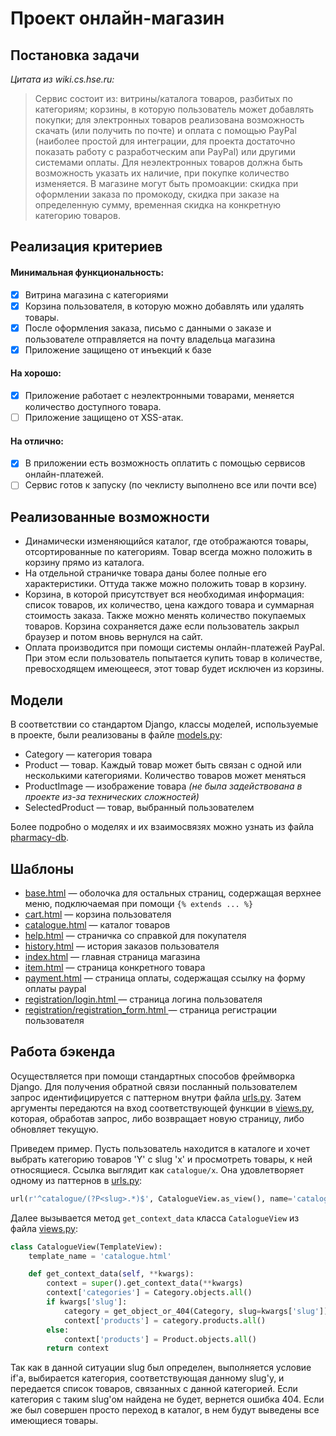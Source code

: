 # Проект онлайн-магазин

## Постановка задачи

*Цитата из wiki.cs.hse.ru:*

> Сервис состоит из: витрины/каталога товаров, разбитых по категориям; корзины, в которую пользователь может добавлять покупки; для электронных товаров реализована возможность скачать (или получить по почте) и оплата с помощью PayPal (наиболее простой для интеграции, для проекта достаточно показать работу с разработческим апи PayPal) или другими системами оплаты. Для неэлектронных товаров должна быть возможность указать их наличие, при покупке количество изменяется. В магазине могут быть промоакции: скидка при оформлении заказа по промокоду, скидка при заказе на определенную сумму, временная скидка на конкретную категорию товаров.

## Реализация критериев

#### Минимальная функциональность:

- [x] Витрина магазина с категориями
- [x] Корзина пользователя, в которую можно добавлять или удалять товары.
- [x] После оформления заказа, письмо с данными о заказе и пользователе отправляется на почту владельца магазина
- [x] Приложение защищено от инъекций к базе

#### На хорошо: 

- [x] Приложение работает с неэлектронными товарами, меняется количество доступного товара.
- [ ] Приложение защищено от XSS-атак.	

#### На отлично:

- [x] В приложении есть возможность оплатить с помощью сервисов онлайн-платежей.
- [ ] Сервис готов к запуску (по чеклисту выполнено все или почти все)

## Реализованные возможности

- Динамически изменяющийся каталог, где отображаются товары, отсортированные по категориям. Товар всегда можно положить в корзину прямо из каталога.
- На отдельной страничке товара даны более полные его характеристики. Оттуда также можно положить товар в корзину.
- Корзина,  в которой присутствует вся необходимая информация: список товаров, их количество, цена каждого товара и суммарная стоимость заказа. Также можно менять количество покупаемых товаров. Корзина сохраняется даже если пользователь закрыл браузер и потом вновь вернулся на сайт.
- Оплата производится при помощи системы онлайн-платежей PayPal. При этом если пользователь попытается купить товар в количестве, превосходящем имеющееся, этот товар будет исключен из корзины.

## Модели

В соответствии со стандартом Django, классы моделей, используемые в проекте, были реализованы в файле [models.py](./products/models.py):

- Category — категория товара
- Product — товар. Каждый товар может быть связан с одной или несколькими категориями. Количество товаров может меняться
- ProductImage — изображение товара *(не была задействована в проекте из-за технических сложностей)*
- SelectedProduct — товар, выбранный пользователем

Более подробно о моделях и их взаимосвязях можно узнать из файла [pharmacy-db](./schemes/pharmacy-db.png).

## Шаблоны

- [base.html](./products/templates/base.html) — оболочка для остальных страниц, содержащая верхнее меню, подключаемая при помощи `{% extends ... %}`
- [cart.html](./products/templates/cart.html) — корзина пользователя
- [catalogue.html](./products/templates/catalogue.html) — каталог товаров
- [help.html](./products/templates/help.html) — страничка со справкой для покупателя
- [history.html](./products/templates/history.html)  — история заказов пользователя
- [index.html](./products/templates/index.html)   — главная страница магазина
- [item.html](./products/templates/item.html)   — страница конкретного товара
- [payment.html](./products/templates/payment.html)  — страница оплаты, содержащая ссылку на форму оплаты paypal
- [registration/login.html ](./products/templates/registration/registratiom/login.html )  — страница логина пользователя
- [registration/registration_form.html ](./products/templates/registration/registration_form.html )  — страница регистрации пользователя

## Работа бэкенда

Осуществляется при помощи стандартных способов фреймворка Django. Для получения обратной связи посланный пользователем запрос идентифицируется с паттерном внутри файла [urls.py](./pharmacy/urls.py). Затем аргументы передаются на вход соответствующей функции в [views.py](./products/views.py), которая, обработав запрос, либо возвращает новую страницу, либо обновляет текущую.

Приведем пример. Пусть пользователь находится в каталоге и хочет выбрать категорию товаров 'Y' с slug 'x' и просмотреть товары, к ней относящиеся. Ссылка выглядит как `catalogue/x`.  Она удовлетворяет одному из паттернов в [urls.py](./pharmacy/urls.py):

```python
url(r'^catalogue/(?P<slug>.*)$', CatalogueView.as_view(), name='catalogue')
```

Далее вызывается метод `get_context_data` класса `CatalogueView` из файла [views.py](./products/views.py):

```python
class CatalogueView(TemplateView):
    template_name = 'catalogue.html'

    def get_context_data(self, **kwargs):
        context = super().get_context_data(**kwargs)
        context['categories'] = Category.objects.all()
        if kwargs['slug']:
            category = get_object_or_404(Category, slug=kwargs['slug'])
            context['products'] = category.products.all()
        else:
            context['products'] = Product.objects.all()
        return context
```

Так как в данной ситуации slug был определен, выполняется условие if'а, выбирается категория, соответствующая данному slug'у, и передается список товаров, связанных с данной категорией. Если категория с таким slug'ом найдена не будет, вернется ошибка 404. Если же был совершен просто переход в каталог, в нем будут выведены все имеющиеся товары.